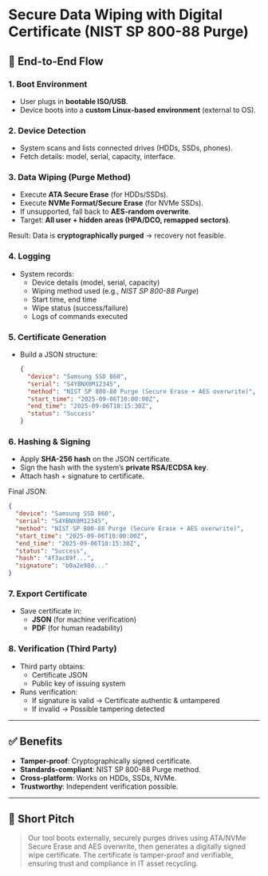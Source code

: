 # Secure Data Wiping with Digital Certificate (NIST SP 800-88 Purge)

## 🚀 End-to-End Flow

### 1. Boot Environment
- User plugs in **bootable ISO/USB**.
- Device boots into a **custom Linux-based environment** (external to OS).

### 2. Device Detection
- System scans and lists connected drives (HDDs, SSDs, phones).
- Fetch details: model, serial, capacity, interface.

### 3. Data Wiping (Purge Method)
- Execute **ATA Secure Erase** (for HDDs/SSDs).
- Execute **NVMe Format/Secure Erase** (for NVMe SSDs).
- If unsupported, fall back to **AES-random overwrite**.
- Target: **All user + hidden areas (HPA/DCO, remapped sectors)**.

Result: Data is **cryptographically purged** → recovery not feasible.

### 4. Logging
- System records:
  - Device details (model, serial, capacity)
  - Wiping method used (e.g., *NIST SP 800-88 Purge*)
  - Start time, end time
  - Wipe status (success/failure)
  - Logs of commands executed

### 5. Certificate Generation
- Build a JSON structure:
  ```json
  {
    "device": "Samsung SSD 860",
    "serial": "S4YBNX0M12345",
    "method": "NIST SP 800-88 Purge (Secure Erase + AES overwrite)",
    "start_time": "2025-09-06T10:00:00Z",
    "end_time": "2025-09-06T10:15:30Z",
    "status": "Success"
  }
  ```

### 6. Hashing & Signing
- Apply **SHA-256 hash** on the JSON certificate.
- Sign the hash with the system’s **private RSA/ECDSA key**.
- Attach hash + signature to certificate.

Final JSON:
```json
{
  "device": "Samsung SSD 860",
  "serial": "S4YBNX0M12345",
  "method": "NIST SP 800-88 Purge (Secure Erase + AES overwrite)",
  "start_time": "2025-09-06T10:00:00Z",
  "end_time": "2025-09-06T10:15:30Z",
  "status": "Success",
  "hash": "4f3ac89f...",
  "signature": "b0a2e98d..."
}
```

### 7. Export Certificate
- Save certificate in:
  - **JSON** (for machine verification)
  - **PDF** (for human readability)

### 8. Verification (Third Party)
- Third party obtains:
  - Certificate JSON
  - Public key of issuing system
- Runs verification:
  - If signature is valid → Certificate authentic & untampered
  - If invalid → Possible tampering detected

---

## ✅ Benefits
- **Tamper-proof**: Cryptographically signed certificate.
- **Standards-compliant**: NIST SP 800-88 Purge method.
- **Cross-platform**: Works on HDDs, SSDs, NVMe.
- **Trustworthy**: Independent verification possible.

---

## 🔑 Short Pitch
> Our tool boots externally, securely purges drives using ATA/NVMe Secure Erase and AES overwrite, then generates a digitally signed wipe certificate. The certificate is tamper-proof and verifiable, ensuring trust and compliance in IT asset recycling.
